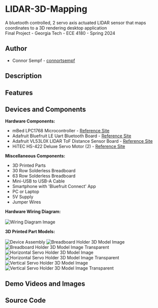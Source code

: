 # LIDAR-3D-Mapping
A bluetooth controlled, 2 servo axis actuated LIDAR sensor that maps coordinates to a 3D rendering desktop application<br>
Final Project - Georgia Tech - ECE 4180 - Spring 2024

## Author
- Connor Sempf - [connortsempf](https://github.com/connortsempf)

## Description


## Features


## Devices and Components
**Hardware Components:**
- mBed LPC1768 Microcontroller - [Reference Site](https://os.mbed.com/platforms/mbed-LPC1768/)
- Adafruit Bluefruit LE Uart Bluetooth Board - [Reference Site](https://os.mbed.com/users/4180_1/notebook/adafruit-bluefruit-le-uart-friend---bluetooth-low-/)
- Adafruit VL53L0X LIDAR ToF Distance Sensor Board - [Reference Site](https://os.mbed.com/users/4180_1/code/HelloWorld_VL53L0X_LPC1768/)
- HiTEC HS-422 Deluxe Servo Motor (2) - [Reference Site](https://os.mbed.com/users/4180_1/notebook/an-introduction-to-servos/)<br>

**Miscellaneous Components:**
- 3D Printed Parts
- 30 Row Solderless Breadboard
- 63 Row Solderless Breadboard
- Mini-USB to USB-A Cable
- Smartphone with 'Bluefruit Connect' App
- PC or Laptop
- 5V Supply
- Jumper Wires<br>

**Hardware Wiring Diagram:**<br><br>
![Wiring Diagram Image](Demo-Resources/Images/HardwareWiringDiagram.png)<br>

**3D Printed Part Models:**<br><br>
![Device Assembly](3D-Models/Images/DeviceAssembly.png)
![Breadboard Holder 3D Model Image](3D-Models/Images/BreadboardHolder3DModelImage.png)
![Breadboard Holder 3D Model Image Transparent](3D-Models/Images/BreadboardHolder3DModelImage_Transparent.png)
![Horizontal Servo Holder 3D Model Image](3D-Models/Images/HorizontalServoHolder3DModelImage.png)
![Horizontal Servo Holder 3D Model Image Transparent](3D-Models/Images/HorizontalServoHolder3DModelImage_Transparent.png)
![Vertical Servo Holder 3D Model Image](3D-Models/Images/VerticalServoHolder3DModelImage.png)
![Vertical Servo Holder 3D Model Image Transparent](3D-Models/Images/VerticalServoHolder3DModelImage_Transparent.png)




## Demo Videos and Images


## Source Code
